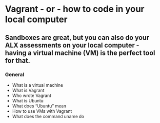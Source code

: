 # Vagrant - or - how to code in your local computer
## Sandboxes are great, but you can also do your ALX assessments on your local computer - having a virtual machine (VM) is the perfect tool for that.
### General
- What is a virtual machine
- What is Vagrant
- Who wrote Vagrant
- What is Ubuntu
- What does “Ubuntu” mean
- How to use VMs with Vagrant
- What does the command uname do

